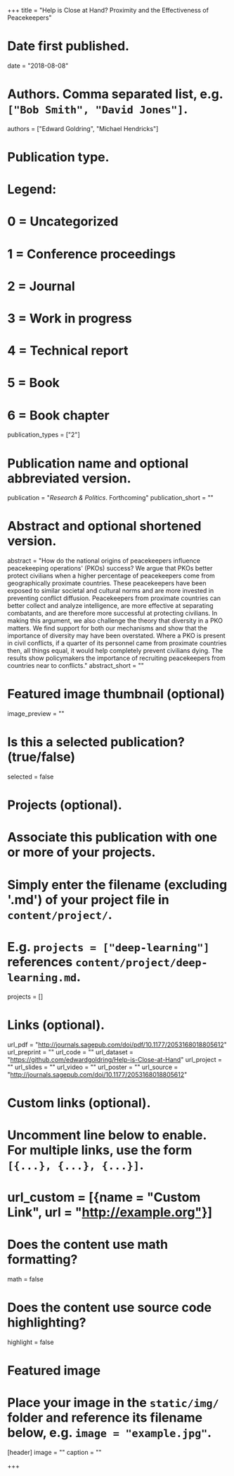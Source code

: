 +++
title = "Help is Close at Hand? Proximity and the Effectiveness of Peacekeepers"

# Date first published.
date = "2018-08-08"

# Authors. Comma separated list, e.g. `["Bob Smith", "David Jones"]`.
authors = ["Edward Goldring", "Michael Hendricks"]

# Publication type.
# Legend:
# 0 = Uncategorized
# 1 = Conference proceedings
# 2 = Journal
# 3 = Work in progress
# 4 = Technical report
# 5 = Book
# 6 = Book chapter
publication_types = ["2"]

# Publication name and optional abbreviated version.
publication = "*Research & Politics*. Forthcoming"
publication_short = ""

# Abstract and optional shortened version.
abstract = "How do the national origins of peacekeepers influence peacekeeping operations' (PKOs) success? We argue that PKOs better protect civilians when a higher percentage of peacekeepers come from geographically proximate countries. These peacekeepers have been exposed to similar societal and cultural norms and are more invested in preventing conflict diffusion. Peacekeepers from proximate countries can better collect and analyze intelligence, are more effective at separating combatants, and are therefore more successful at protecting civilians. In making this argument, we also challenge the theory that diversity in a PKO matters. We find support for both our mechanisms and show that the importance of diversity may have been overstated. Where a PKO is present in civil conflicts, if a quarter of its personnel came from proximate countries then, all things equal, it would help completely prevent civilians dying. The results show policymakers the importance of recruiting peacekeepers from countries near to conflicts."
abstract_short = ""

# Featured image thumbnail (optional)
image_preview = ""

# Is this a selected publication? (true/false)
selected = false

# Projects (optional).
#   Associate this publication with one or more of your projects.
#   Simply enter the filename (excluding '.md') of your project file in `content/project/`.
#   E.g. `projects = ["deep-learning"]` references `content/project/deep-learning.md`.
projects = []

# Links (optional).
url_pdf = "http://journals.sagepub.com/doi/pdf/10.1177/2053168018805612"
url_preprint = ""
url_code = ""
url_dataset = "https://github.com/edwardgoldring/Help-is-Close-at-Hand"
url_project = ""
url_slides = ""
url_video = ""
url_poster = ""
url_source = "http://journals.sagepub.com/doi/10.1177/2053168018805612"

# Custom links (optional).
#   Uncomment line below to enable. For multiple links, use the form `[{...}, {...}, {...}]`.
# url_custom = [{name = "Custom Link", url = "http://example.org"}]

# Does the content use math formatting?
math = false

# Does the content use source code highlighting?
highlight = false

# Featured image
# Place your image in the `static/img/` folder and reference its filename below, e.g. `image = "example.jpg"`.
[header]
image = ""
caption = ""

+++
